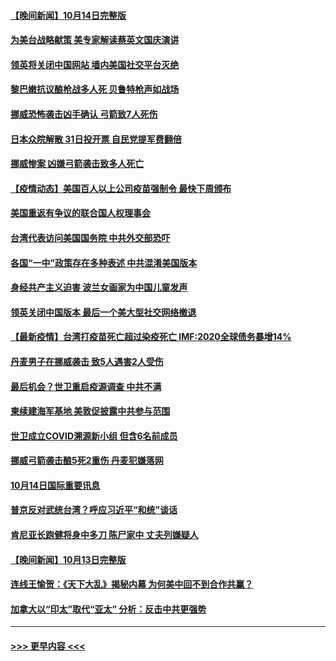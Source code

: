 #### [【晚间新闻】10月14日完整版](../pages/prog202/a103243404.md?t=10151101) 
#### [为美台战略献策 美专家解读蔡英文国庆演讲](../pages/prog202/a103243272.md?t=10151101) 
#### [领英将关闭中国网站 墙内美国社交平台灭绝](../pages/prog202/a103243269.md?t=10151101) 
#### [黎巴嫩抗议酿枪战多人死 贝鲁特枪声如战场](../pages/prog202/a103243247.md?t=10151101) 
#### [挪威恐怖袭击凶手确认 弓箭致7人死伤](../pages/prog202/a103243227.md?t=10151101) 
#### [日本众院解散 31日投开票 自民党提军费翻倍](../pages/prog202/a103243155.md?t=10151101) 
#### [挪威惨案 凶嫌弓箭袭击致多人死亡](../pages/prog202/a103242203.md?t=10151101) 
#### [【疫情动态】美国百人以上公司疫苗强制令 最快下周颁布](../pages/prog202/a103242170.md?t=10151101) 
#### [美国重返有争议的联合国人权理事会](../pages/prog202/a103242999.md?t=10151101) 
#### [台湾代表访问美国国务院 中共外交部恐吓](../pages/prog202/a103243036.md?t=10151101) 
#### [各国“一中”政策存在多种表述 中共混淆美国版本](../pages/prog202/a103242881.md?t=10151101) 
#### [身经共产主义迫害 波兰女画家为中国儿童发声](../pages/prog202/a103242969.md?t=10151101) 
#### [领英关闭中国版本 最后一个美大型社交网络撤退](../pages/prog202/a103242855.md?t=10151101) 
#### [【最新疫情】台湾打疫苗死亡超过染疫死亡 IMF:2020全球债务暴增14%](../pages/prog202/a103242934.md?t=10151101) 
#### [丹麦男子在挪威袭击 致5人遇害2人受伤](../pages/prog202/a103242923.md?t=10151101) 
#### [最后机会？世卫重启疫源调查 中共不满](../pages/prog202/a103242898.md?t=10151101) 
#### [柬续建海军基地 美敦促披露中共参与范围](../pages/prog202/a103242731.md?t=10151101) 
#### [世卫成立COVID溯源新小组 但含6名前成员](../pages/prog202/a103242745.md?t=10151101) 
#### [挪威弓箭袭击酿5死2重伤 丹麦犯嫌落网](../pages/prog202/a103242752.md?t=10151101) 
#### [10月14日国际重要讯息](../pages/prog202/a103242639.md?t=10151101) 
#### [普京反对武统台湾？呼应习近平“和统”谈话](../pages/prog202/a103242549.md?t=10151101) 
#### [肯尼亚长跑健将身中多刀 陈尸家中 丈夫列嫌疑人](../pages/prog202/a103242535.md?t=10151101) 
#### [【晚间新闻】10月13日完整版](../pages/prog202/a103242281.md?t=10151101) 
#### [连线王愉贺：《天下大乱》揭秘内幕 为何美中回不到合作共赢？](../pages/prog202/a103241396.md?t=10151101) 
#### [加拿大以“印太”取代“亚太” 分析：反击中共更强势](../pages/prog202/a103242127.md?t=10151101) 

----
#### [ >>> 更早内容 <<< ](../indexes/prog202-earlier.md)
